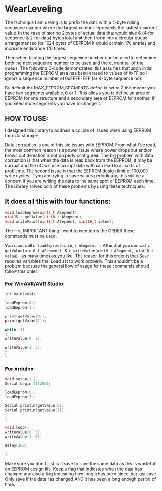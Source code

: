 # WearLeveling

The technique I am useing is to prefix the data with a 4-byte rolling sequence number where the largest number represents the lastest / current value.
In the case of storing 2 bytes of actual data that would give 6 (4-for sequence & 2-for data) bytes total and then I form into a circular queue arrangement so for 1024 bytes of EEPROM it would contain 170 entries and increase endurance 170 times.

Then when booting the largest sequence number can be used to determine both the next sequence number to be used and the current tail of the queue.
The following C-code demonstrates, this assumes that upon initial programming the EEPROM area has been erased to values of 0xFF so I ignore a sequence number of 0xFFFFFFFF (as 4-byte sequence no):


By default the MAX_EEPROM_SEGMENTS define is set to 2 this means you have two segments available, 0 or 1.
This allows you to define an area of EEPROM for one structure and a secondary area of EEPROM for another.
If you need more segments you have to change it.


## HOW TO USE:

I designed this library to address a couple of issues when using EEPROM for data storage:

Data corruption is one of this big issues with EEPROM.  From what I've read, the most common reason is a power issue where power drops out and/or brown out detection is not properly configured.
The big problem with data corruption is that when the data is read back from the EEPROM, it may be corrupt and the uC will use corrupt data with can lead to all sorts of problems.
The second issue is that the EEPROM design limit of 100,000 write cycles. If you are trying to save values periodically, this will be a concern if you are writing the data to the same spot of EEPROM each time.
The Library solves both of these problems by using these techniques:


## It does all this with four functions:
```c
void loadEeprom(uint8_t ASegment);
uint16_t getValue(uint8_t ASegment);
void writeValue(uint8_t ASegment, uint16_t value);
```
The first IMPORTANT thing I want to mention is the ORDER these commands must be used.

You must call ```c loadEeprom(uint8_t ASegment) ```. After that you can call ```c getValue(uint8_t ASegment) ``` & ```c writeValue(uint8_t ASegment, uint16_t value) ``` as many times as you like.
The reason for this order is that Save requires variables that Load set to work properly.
This shouldn't be a problem because the general flow of usage for these commands should follow this order:

### For WinAVR/AVR Studio:
```c
int main(void)
{
loadEeprom(0);
loadEeprom(1);

print(getValue(0));
print(getValue(1));

while (1)
{
writeValue(0, 2);

writeValue(1, 3);
}
}
```

### For Arduino:
```c
void setup() {
Serial.begin(115200);

loadEeprom(0);
loadEeprom(1);

Serial.println(getValue(0));
Serial.println(getValue(1));

}

void loop() {
writeValue(0, 5);
writeValue(1, 6);

delay(200);

}
```
Make sure you don't just call save to save the same data as this is wasteful on EEPROM design life.
Keep a flag that indicates when the data has changed and also a flag indicating how long it has been since that last save.
Only save if the data has changed AND it has been a long enough period of time.
